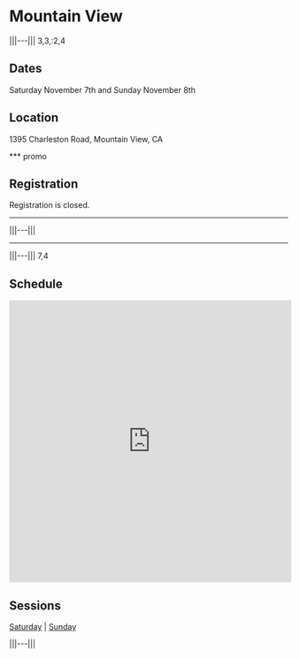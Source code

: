 # Mountain View

|||---||| 3,3,:2,4
## Dates
Saturday November 7th and Sunday November 8th

## Location
1395 Charleston Road,
Mountain View, CA

*** promo
## Registration

Registration is closed.
***
|||---|||

----

|||---||| 7,4

## Schedule

<iframe
  src="https://docs.google.com/spreadsheets/d/1k3Q_Jx-iSPlHzfeTmrYYuMrebripvkD98vknhhOth50/pubhtml?gid=811932605&widget=true&headers=false"
  width="510px"
  height="510px"
  frameborder="0"></iframe>

## Sessions

[Saturday](sat.md) | [Sunday](sun.md)

|||---|||
